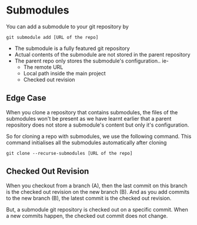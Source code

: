 # Submodules

You can add a submodule to your git repository by
```
git submodule add [URL of the repo] 
```

* The submodule is a fully featured git repository 
* Actual contents of the submodule are not stored in the parent repository
* The parent repo only stores the submodule's configuration.. ie-
  + The remote URL
  + Local path inside the main project
  + Checked out revision

## Edge Case

When you clone a repository that contains submodules, the files of the submodules won't be present as we have learnt earlier that a parent repository does not store a submodule's content but only it's configuration. 

So for cloning a repo with submodules, we use the following command. This command initialises all the submodules automatically after cloning

```
git clone --recurse-submodules [URL of the repo]
```

## Checked Out Revision

When you checkout from a branch (A), then the last commit on this branch is the checked out revision on the new branch (B). And as you add commits to the new branch (B), the latest commit is the checked out revision.

But, a submodule git repository is checked out on a specific commit. When a new commits happen, the checked out commit does not change.